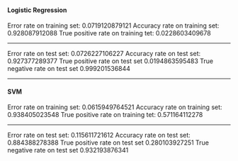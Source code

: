 #### Logistic Regression

Error rate on training set: 
0.0719120879121
Accuracy rate on training set: 
0.928087912088
True positive rate on training tet:
0.0228603409678
**************
Error rate on test set: 
0.0726227106227
Accuracy rate on test set: 
0.927377289377
True positive rate on test set
0.0194863595483
True negative rate on test set
0.999201536844

---

#### SVM

Error rate on training set: 
0.0615949764521
Accuracy rate on training set: 
0.938405023548
True positive rate on training tet:
0.571164112278
**************
Error rate on test set: 
0.115611721612
Accuracy rate on test set: 
0.884388278388
True positive rate on test set
0.280103927251
True negative rate on test set
0.932193876341